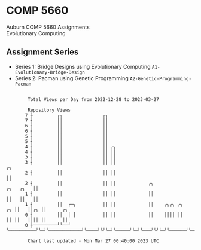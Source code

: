 # COMP 5660
Auburn COMP 5660 Assignments  
Evolutionary Computing

## Assignment Series
- Series 1: Bridge Designs using Evolutionary Computing `A1-Evolutionary-Bridge-Design`
- Series 2: Pacman using Genetic Programming `A2-Genetic-Programming-Pacman`

```

        Total Views per Day from 2022-12-28 to 2023-03-27

        Repository Views
       7 ┼         ╭╮               ╭╮
       7 ┤         ││               ││
       6 ┤         ││               ││
       6 ┤         ││               ││
       5 ┤         ││               ││
       5 ┤         ││               ││
       4 ┤         ││               ││ ╭╮
       4 ┤         ││               ││ ││
       3 ┤         ││               ││ ││
       3 ┤         ││               ││ ││                                           ╭╮
       2 ┤         ││               ││ ││                                           ││
       2 ┤         ││               ││ ││            ╭╮                   ╭╮   ╭╮   ││
       1 ┤         ││               ││ ││            ││                   ││   ││   ││
       1 ┤         ││  ╭─╮          ││ ││            ││    ╭╮╭╮ ╭╮     ╭╮ ││   ││╭╮ ││      ╭╮
       0 ┤         ││  │ │          ││ ││            ││    ││││ ││     ││ ││   ││││ ││      ││
       0 ┼─────────╯╰──╯ ╰──────────╯╰─╯╰────────────╯╰────╯╰╯╰─╯╰─────╯╰─╯╰───╯╰╯╰─╯╰──────╯╰─────

        Chart last updated - Mon Mar 27 00:40:00 2023 UTC
        
```
